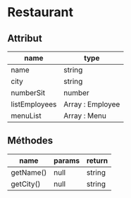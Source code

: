 # Restaurant

## Attribut

| name | type
| --- | ---
| name | string
| city | string
| numberSit | number
| listEmployees | Array : Employee
| menuList | Array : Menu

## Méthodes

| name | params | return
| --- | --- | ---
| getName() | null | string 
| getCity() | null | string 



